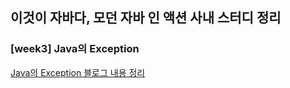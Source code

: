 ## 이것이 자바다, 모던 자바 인 액션 사내 스터디 정리

### [week3] Java의 Exception
[Java의 Exception 블로그 내용 정리]([https://github.com/kangminhyuk1111/java-study/edit/main/README.md](https://velog.io/@minhyuk00/Java-CheckException-%EA%B3%BC-UncheckedException%EC%9D%98-%EC%B0%A8%EC%9D%B4)https://velog.io/@minhyuk00/Java-CheckException-%EA%B3%BC-UncheckedException%EC%9D%98-%EC%B0%A8%EC%9D%B4)
